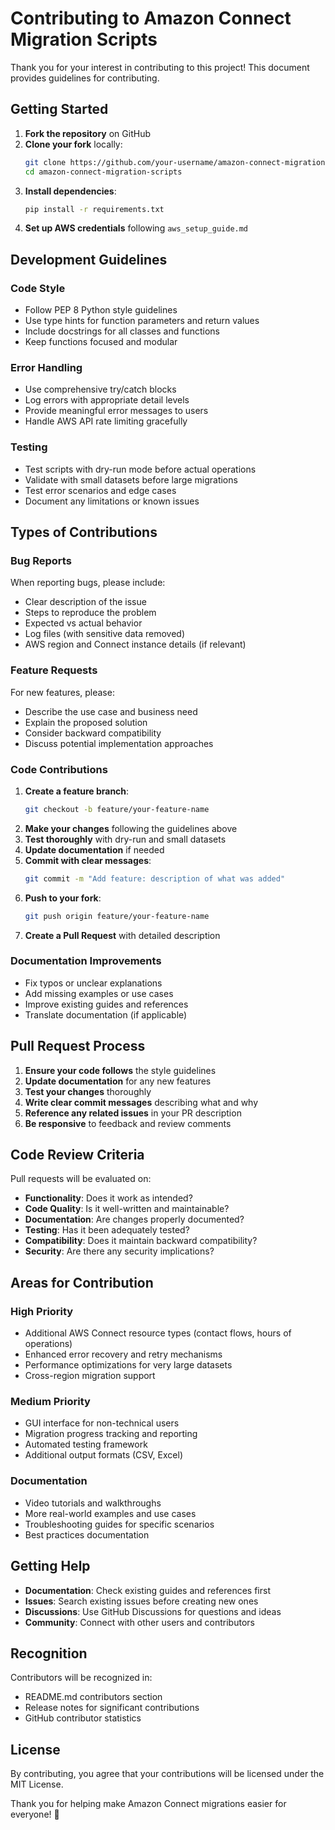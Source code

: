 # Contributing to Amazon Connect Migration Scripts

Thank you for your interest in contributing to this project! This document provides guidelines for contributing.

## Getting Started

1. **Fork the repository** on GitHub
2. **Clone your fork** locally:
   ```bash
   git clone https://github.com/your-username/amazon-connect-migration-scripts.git
   cd amazon-connect-migration-scripts
   ```
3. **Install dependencies**:
   ```bash
   pip install -r requirements.txt
   ```
4. **Set up AWS credentials** following `aws_setup_guide.md`

## Development Guidelines

### Code Style
- Follow PEP 8 Python style guidelines
- Use type hints for function parameters and return values
- Include docstrings for all classes and functions
- Keep functions focused and modular

### Error Handling
- Use comprehensive try/catch blocks
- Log errors with appropriate detail levels
- Provide meaningful error messages to users
- Handle AWS API rate limiting gracefully

### Testing
- Test scripts with dry-run mode before actual operations
- Validate with small datasets before large migrations
- Test error scenarios and edge cases
- Document any limitations or known issues

## Types of Contributions

### Bug Reports
When reporting bugs, please include:
- Clear description of the issue
- Steps to reproduce the problem
- Expected vs actual behavior
- Log files (with sensitive data removed)
- AWS region and Connect instance details (if relevant)

### Feature Requests
For new features, please:
- Describe the use case and business need
- Explain the proposed solution
- Consider backward compatibility
- Discuss potential implementation approaches

### Code Contributions
1. **Create a feature branch**:
   ```bash
   git checkout -b feature/your-feature-name
   ```
2. **Make your changes** following the guidelines above
3. **Test thoroughly** with dry-run and small datasets
4. **Update documentation** if needed
5. **Commit with clear messages**:
   ```bash
   git commit -m "Add feature: description of what was added"
   ```
6. **Push to your fork**:
   ```bash
   git push origin feature/your-feature-name
   ```
7. **Create a Pull Request** with detailed description

### Documentation Improvements
- Fix typos or unclear explanations
- Add missing examples or use cases
- Improve existing guides and references
- Translate documentation (if applicable)

## Pull Request Process

1. **Ensure your code follows** the style guidelines
2. **Update documentation** for any new features
3. **Test your changes** thoroughly
4. **Write clear commit messages** describing what and why
5. **Reference any related issues** in your PR description
6. **Be responsive** to feedback and review comments

## Code Review Criteria

Pull requests will be evaluated on:
- **Functionality**: Does it work as intended?
- **Code Quality**: Is it well-written and maintainable?
- **Documentation**: Are changes properly documented?
- **Testing**: Has it been adequately tested?
- **Compatibility**: Does it maintain backward compatibility?
- **Security**: Are there any security implications?

## Areas for Contribution

### High Priority
- Additional AWS Connect resource types (contact flows, hours of operations)
- Enhanced error recovery and retry mechanisms
- Performance optimizations for very large datasets
- Cross-region migration support

### Medium Priority
- GUI interface for non-technical users
- Migration progress tracking and reporting
- Automated testing framework
- Additional output formats (CSV, Excel)

### Documentation
- Video tutorials and walkthroughs
- More real-world examples and use cases
- Troubleshooting guides for specific scenarios
- Best practices documentation

## Getting Help

- **Documentation**: Check existing guides and references first
- **Issues**: Search existing issues before creating new ones
- **Discussions**: Use GitHub Discussions for questions and ideas
- **Community**: Connect with other users and contributors

## Recognition

Contributors will be recognized in:
- README.md contributors section
- Release notes for significant contributions
- GitHub contributor statistics

## License

By contributing, you agree that your contributions will be licensed under the MIT License.

Thank you for helping make Amazon Connect migrations easier for everyone! 🚀